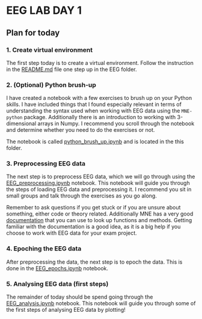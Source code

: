 # EEG LAB DAY 1

## Plan for today

### 1. Create virtual environment
The first step today is to create a virtual environment. Follow the instruction in the [README.md](../README.md#setting-up-virtual-environment) file one step up in the EEG folder.

### 2. (Optional) Python brush-up
I have created a notebook with a few exercises to brush up on your Python skills. I have included things that I found especially relevant in terms of understanding the syntax used when working with EEG data using the `MNE-python` package. Additionally there is an introduction to working with 3-dimensional arrays in Numpy. I recommend you scroll through the notebook and determine whether you need to do the exercises or not. 

The notebook is called [python_brush_up.ipynb](python_brush_up.ipynb) and is located in the this folder.

### 3. Preprocessing  EEG data
The next step is to preprocess EEG data, which we will go through using the [EEG_preprocessing.ipynb](EEG_preprocessing.ipynb) notebook. This notebook will guide you through the steps of loading EEG data and preprocessing it. I recommend you sit in small groups and talk through the exercises as you go along. 

Remember to ask questions if you get stuck or if you are unsure about something, either code or theory related. Additionally MNE has a very good [documentation](https://mne.tools/stable/index.html) that you can use to look up functions and methods. Getting familiar with the documentation is a good idea, as it is a big help if you choose to work with EEG data for your exam project.

### 4. Epoching the EEG data
After preprocessing the data, the next step is to epoch the data. This is done in the [EEG_epochs.ipynb](EEG_epochs.ipynb) notebook. 

### 5. Analysing EEG data (first steps)
The remainder of today should be spend going through the [EEG_analysis.ipynb](EEG_analysis.ipynb) notebook. This notebook will guide you through some of the first steps of analysing EEG data by plotting!
